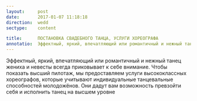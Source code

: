 ```yaml
---
layout:     post
date:       2017-01-07 11:18:18
direction:  wedd
sectype:    content

title:      ПОСТАНОВКА СВАДЕБНОГО ТАНЦА, УСЛУГИ ХОРЕОГРАФА              
annotatio:  Эффектный, яркий, впечатляющий или романтичный и нежный танец жениха и невесты всегда приковывает к себе внимание. Чтобы показать высший пилотаж, мы предоставляем услуги высококлассных хореографов, которые учитывают индивидуальные танцевальные способностей молодожёнов. Они дадут вам возможность превзойти себя и исполнить танец на высшем уровне 
---
```


Эффектный, яркий, впечатляющий или романтичный и нежный танец жениха и невесты всегда приковывает к себе внимание. Чтобы показать высший пилотаж, мы предоставляем услуги высококлассных хореографов, которые учитывают индивидуальные танцевальные способностей молодожёнов. Они дадут вам возможность превзойти себя и исполнить танец на высшем уровне